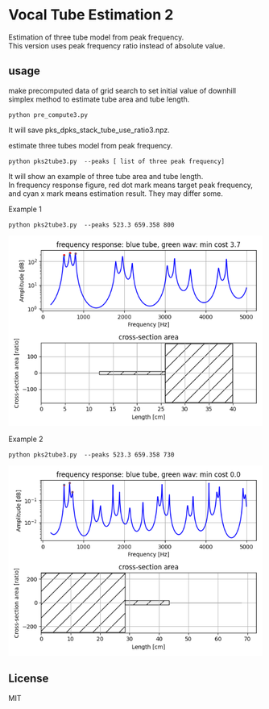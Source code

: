 # Vocal Tube Estimation 2   

Estimation of three tube model from peak frequency.  
This version uses peak frequency ratio instead of absolute value.  


## usage   

make precomputed data of grid search to set initial value of downhill simplex method to estimate tube area and tube length.    
```
python pre_compute3.py   
```
It will save pks_dpks_stack_tube_use_ratio3.npz.  


estimate three tubes model from peak frequency.  
```
python pks2tube3.py  --peaks [ list of three peak frequency]
```
It will show an example of three tube area and tube length.  
In frequency response figure, red dot mark means target peak frequency, and cyan x mark means estimation result. They may differ some.  

Example 1  
```
python pks2tube3.py  --peaks 523.3 659.358 800
```
 ![figure1](docs/figure_800.png)   

Example 2  
```
python pks2tube3.py  --peaks 523.3 659.358 730
```
 ![figure2](docs/figure_730.png)   



## License    
MIT  


